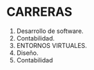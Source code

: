 # CARRERAS
1. Desarrollo de software.
2. Contabilidad.
3. ENTORNOS VIRTUALES.
4. Diseño.
5. Contabilidad